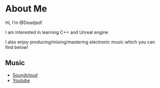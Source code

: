 # About Me
Hi, I’m @Deadjed!

I am interested in learning C++ and Unreal engine

I also enjoy producing/mixing/mastering electronic music which you can find below!

## Music
- [Soundcloud](https://soundcloud.com/jed-pauckner)
- [Youtube](https://www.youtube.com/channel/UCrXF2xoTr7cold4dc1r2ymg)
